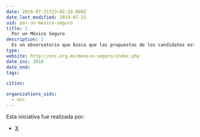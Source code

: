 ```yaml
---
date: 2019-07-21T23:02:24.000Z
date_last_modified: 2019-07-21
uid: por-un-mexico-seguro
title: |
  Por un México Seguro
description: |
  Es un observatorio que busca que las propuestas de los candidatos estén acordes con el respeto a los derechos humanos y que deriven en acciones evaluables para optimizar la rendición de cuentas transversal en México.
type: 
website: http://onc.org.mx/mexico-seguro/index.php
date_ini: 2018
date_end: 
tags:

cities: 

organizations_uids:
  - onc
---
```


Esta iniciativa fue realizada por:

- [X](/organizaciones/onc)
